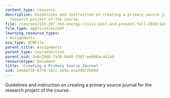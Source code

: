 ```yaml
---
content_type: resource
description: Guidelines and instruction on creating a primary source journal for the
  research project of the course.
file: /courses/21h-207-the-energy-crisis-past-and-present-fall-2010/1eb8af5b67f818cc2e9aece39bf2b09d_MIT21H_207F10_journal.pdf
file_type: application/pdf
learning_resource_types:
- Assignments
ocw_type: OCWFile
parent_title: Assignments
parent_type: CourseSection
parent_uid: 3a8c29db-7a38-ba60-1387-ee668aca61a9
resourcetype: Document
title: 'Creating a Primary Source Journal '
uid: 1eb8af5b-67f8-18cc-2e9a-ece39bf2b09d
---
```

Guidelines and instruction on creating a primary source journal for the research project of the course.

